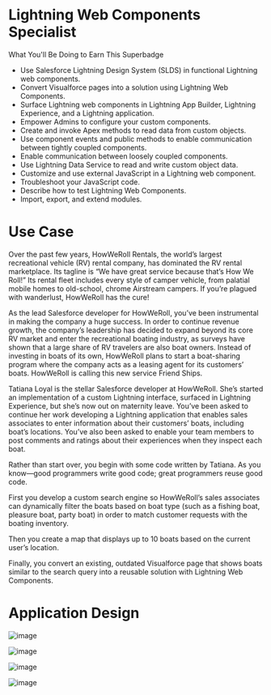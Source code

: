 # Lightning Web Components Specialist
What You'll Be Doing to Earn This Superbadge
- Use Salesforce Lightning Design System (SLDS) in functional Lightning web components.
- Convert Visualforce pages into a solution using Lightning Web Components.
- Surface Lightning web components in Lightning App Builder, Lightning Experience, and a Lightning application.
- Empower Admins to configure your custom components.
- Create and invoke Apex methods to read data from custom objects.
- Use component events and public methods to enable communication between tightly coupled components.
- Enable communication between loosely coupled components.
- Use Lightning Data Service to read and write custom object data.
- Customize and use external JavaScript in a Lightning web component.
- Troubleshoot your JavaScript code.
- Describe how to test Lightning Web Components.
- Import, export, and extend modules.

# Use Case
Over the past few years, HowWeRoll Rentals, the world’s largest recreational vehicle (RV) rental company, has dominated the RV rental marketplace. Its tagline is “We have great service because that’s How We Roll!” Its rental fleet includes every style of camper vehicle, from palatial mobile homes to old-school, chrome Airstream campers. If you’re plagued with wanderlust, HowWeRoll has the cure!

As the lead Salesforce developer for HowWeRoll, you’ve been instrumental in making the company a huge success. In order to continue revenue growth, the company’s leadership has decided to expand beyond its core RV market and enter the recreational boating industry, as surveys have shown that a large share of RV travelers are also boat owners. Instead of investing in boats of its own, HowWeRoll plans to start a boat-sharing program where the company acts as a leasing agent for its customers’ boats. HowWeRoll is calling this new service Friend Ships.

Tatiana Loyal is the stellar Salesforce developer at HowWeRoll. She’s started an implementation of a custom Lightning interface, surfaced in Lightning Experience, but she’s now out on maternity leave. You’ve been asked to continue her work developing a Lightning application that enables sales associates to enter information about their customers’ boats, including boat’s locations. You’ve also been asked to enable your team members to post comments and ratings about their experiences when they inspect each boat.

Rather than start over, you begin with some code written by Tatiana. As you know—good programmers write good code; great programmers reuse good code.

First you develop a custom search engine so HowWeRoll’s sales associates can dynamically filter the boats based on boat type (such as a fishing boat, pleasure boat, party boat) in order to match customer requests with the boating inventory.

Then you create a map that displays up to 10 boats based on the current user’s location.

Finally, you convert an existing, outdated Visualforce page that shows boats similar to the search query into a reusable solution with Lightning Web Components.

# Application Design

![image](https://user-images.githubusercontent.com/19265409/152642738-5d2ed0e7-a2b6-43b6-8313-477c8b2be95b.png)

![image](https://user-images.githubusercontent.com/19265409/152642765-ee613f84-e524-4d58-b919-27624594eed6.png)

![image](https://user-images.githubusercontent.com/19265409/152642797-542f2418-96c4-4f2d-828e-6b23ef592ea4.png)

![image](https://user-images.githubusercontent.com/19265409/152642802-b4641599-8af8-45cf-9826-a42c4dfa5b8e.png)
